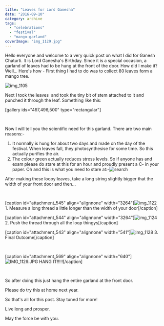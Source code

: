```yaml
---
title: "Leaves for Lord Ganesha"
date: "2016-09-10"
category: archive
tags: 
  - "celebrations"
  - "festival"
  - "mango-garland"
coverImage: "img_1129.jpg"
---
```


Hello everyone and welcome to a very quick post on what I did for Ganesh Chaturti. It is Lord Ganesha's Birthday. Since it is a special occasion, a garland of leaves had to be hung at the front of the door. How did I make it? Well... Here's how - First thing I had to do was to collect 80 leaves form a mango tree.

![img_1105](images/img_1105.jpg)

Next I took the leaves  and took the tiny bit of stem attached to it and punched it through the leaf. Something like this:

\[gallery ids="497,496,500" type="rectangular"\]

 

Now I will tell you the scientific need for this garland. There are two main reasons:-

1. It normally is hung for about two days and made on the day of the festival. When leaves fall, they photosynthesise for some time. So this actually purifies the air.
2. The colour green actually reduces stress levels. So if anyone has and exam please do stare at this for an hour and proudly present a C- in your paper. Oh and this is what you need to stare at:-![search](images/search.jpg)

After making these loopy leaves, take a long string slightly bigger that the width of your front door and then...

 

\[caption id="attachment\_545" align="alignnone" width="3264"\]![img_1122](images/img_1122.jpg) 1. Measure a long thread a little longer than the width of your door\[/caption\]

\[caption id="attachment\_544" align="alignnone" width="3264"\]![img_1124](images/img_1124.jpg) 2. Push the thread through all the loop thingys\[/caption\]

\[caption id="attachment\_543" align="alignnone" width="541"\]![img_1128](images/img_1128.jpg) 3. Final Outcome\[/caption\]

 

\[caption id="attachment\_569" align="alignnone" width="640"\]![IMG_1129.JPG](images/img_1129.jpg) HANG IT!!!!!\[/caption\]

 

So after doing this just hang the entire garland at the front door.

Please do try this at home next year.

So that's all for this post. Stay tuned for more!

Live long and prosper.

May the force be with you.
